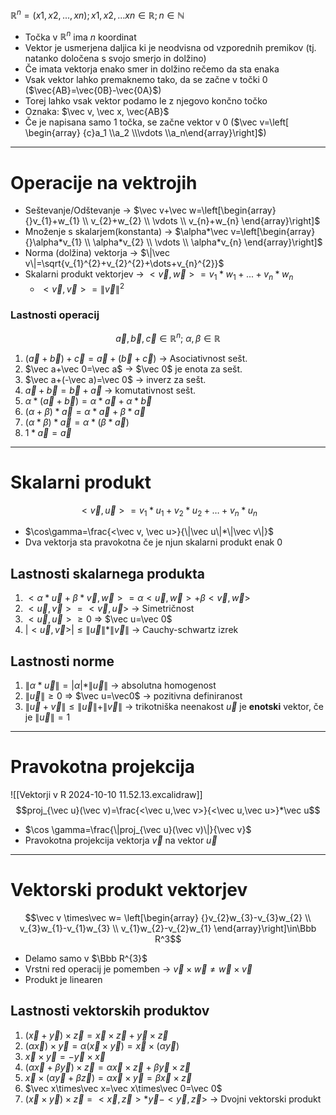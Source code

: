 $\mathbb{R}^n={(x1, x2,..., xn);x1, x2,... xn \in \mathbb R; n\in \mathbb N}$
- Točka v $\mathbb R^n$ ima $n$ koordinat
- Vektor je usmerjena daljica ki je neodvisna od vzporednih premikov (tj. natanko določena s svojo smerjo in dolžino)
- Če imata vektorja enako smer in dolžino rečemo da sta enaka
- Vsak vektor lahko premaknemo tako, da se začne v točki 0 ($\vec{AB}=\vec{0B}-\vec{0A}$)
- Torej lahko vsak vektor podamo le z njegovo končno točko
- Oznaka: $\vec v, \vec x, \vec{AB}$
- Če je napisana samo 1 točka, se začne vektor v 0 ($\vec v=\left[  \begin{array} {c}a_1 \\a_2 \\\vdots \\a_n\end{array}\right]$)
---
# Operacije na vektrojih
- Seštevanje/Odštevanje -> $\vec v+\vec w=\left[\begin{array} {}v_{1}+w_{1} \\ v_{2}+w_{2} \\ \vdots \\ v_{n}+w_{n} \end{array}\right]$
- Množenje s skalarjem(konstanta) -> $\alpha*\vec v=\left[\begin{array} {}\alpha*v_{1} \\ \alpha*v_{2} \\ \vdots \\ \alpha*v_{n} \end{array}\right]$
- Norma (dolžina) vektorja -> $\|\vec v\|=\sqrt{v_{1}^{2}+v_{2}^{2}+\dots+v_{n}^{2}}$   
- Skalarni produkt vektorjev -> $<\vec v, \vec w>=v_1*w_1+...+v_n*w_n$
    - $<\vec v, \vec v>=\|\vec v\|^2$
### Lastnosti operacij 
$$\vec a, \vec b, \vec c \in \mathbb R^{n};\ \alpha, \beta \in \mathbb R$$
1. $(\vec a+\vec b)+\vec c=\vec a +(\vec b+\vec c)$ -> Asociativnost sešt. 
2. $\vec a+\vec 0=\vec a$ -> $\vec 0$ je enota za sešt. 
3. $\vec a+(-\vec a)=\vec 0$ -> inverz za sešt. 
4. $\vec a+\vec b=\vec b+\vec a$ -> komutativnost sešt. 
5. $\alpha*(\vec a+\vec b)=\alpha*\vec a+\alpha*\vec b$
6. $(\alpha+\beta)*\vec a=\alpha*\vec a+\beta*\vec a$
7. $(\alpha*\beta)*\vec a=\alpha*(\beta*\vec a)$
8. $1*\vec a=\vec a$
---
# Skalarni produkt 
$$<\vec v, \vec u>=v_{1}*u_{1}+v_{2}*u_{2}+\dots+v_{n}*u_{n}$$
- $\cos\gamma=\frac{<\vec v, \vec u>}{\|\vec u\|*\|\vec v\|}$
- Dva vektorja sta pravokotna če je njun skalarni produkt enak $0$
## Lastnosti skalarnega produkta
1. $<\alpha*\vec u+\beta*\vec v,\vec w>=\alpha<\vec u,\vec w>+\beta<\vec v, \vec w>$
2. $<\vec u,\vec v>=<\vec v,\vec u>$ -> Simetričnost
3. $<\vec u, \vec u>\ge0$ => $\vec u=\vec 0$
4. $|<\vec u,\vec v>|\le\|\vec u\|*\|\vec v\|$ -> Cauchy-schwartz izrek
## Lastnosti norme
1. $\|\alpha*\vec u\|=|\alpha|*\|\vec u\|$ -> absolutna homogenost 
2. $\|\vec u\|\ge 0$ => $\vec u=\vec0$ -> pozitivna definiranost
3. $\|\vec u+\vec v\|\le\|\vec u\|+\|\vec v\|$ -> trikotniška neenakost
$\vec u$ je **enotski** vektor, če je $\|\vec u\|=1$

---
# Pravokotna projekcija
![[Vektorji v R 2024-10-10 11.52.13.excalidraw]]
$$proj_{\vec u}(\vec v)=\frac{<\vec u,\vec v>}{<\vec u,\vec u>}*\vec u$$
- $\cos \gamma=\frac{\|proj_{\vec u}(\vec v)\|}{\vec v}$
- Pravokotna projekcija vektorja $\vec v$ na vektor $\vec u$

---
# Vektorski produkt vektorjev
$$\vec v \times\vec w= \left[\begin{array} {}v_{2}w_{3}-v_{3}w_{2} \\ v_{3}w_{1}-v_{1}w_{3}  \\ v_{1}w_{2}-v_{2}w_{1} \end{array}\right]\in\Bbb R^3$$
- Delamo samo v $\Bbb R^{3}$
- Vrstni red operacij je pomemben -> $\vec v\times\vec w\not=\vec w\times\vec v$
- Produkt je linearen
## Lastnosti vektorskih produktov
1. $(\vec x+\vec y)\times\vec z=\vec x\times\vec z+\vec y\times\vec z$
2. $(\alpha\vec x)\times\vec y=\alpha(\vec x\times\vec y)=\vec x\times(\alpha\vec y)$
3. $\vec x\times\vec y=-\vec y\times\vec x$
4. $(\alpha\vec x+\beta\vec y)\times\vec z=\alpha\vec x\times\vec z+\beta\vec y\times\vec z$
5. $\vec x\times(\alpha\vec y+\beta\vec z)=\alpha\vec x\times\vec y=\beta\vec x\times\vec z$
6. $\vec x\times\vec x=\vec x\times\vec 0=\vec 0$
7. $(\vec x\times\vec y)\times\vec z=<\vec x,\vec z>*\vec y-<\vec y,\vec z>$ -> Dvojni vektorski produkt